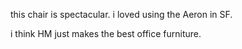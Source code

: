 this chair is spectacular.
i loved using the Aeron in SF.

i think HM just makes the best office furniture. 
